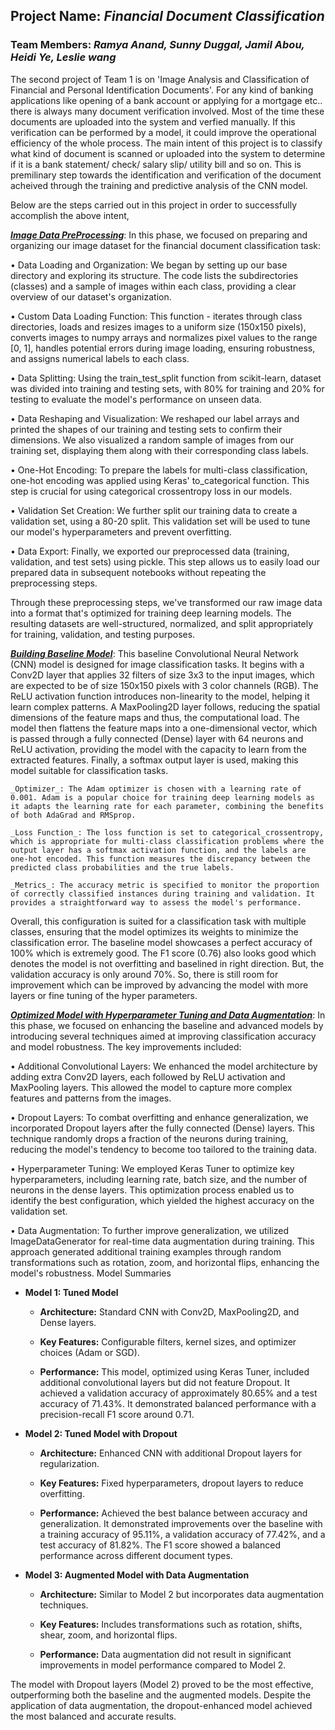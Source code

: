 ## Project Name: *Financial Document Classification*

### Team Members: *Ramya Anand, Sunny Duggal, Jamil Abou, Heidi Ye, Leslie wang*

The second project of Team 1 is on 'Image Analysis and Classification of Financial and Personal Identification Documents'. For any kind of banking applications like opening of a bank account or applying for a mortgage etc.. there is always many document verification involved. Most of the time these documents are uploaded into the system and verfied manually. If this verification can be performed by a model, it could improve the operational efficiency of the whole process. The main intent of this project is to classify what kind of document is scanned or uploaded into the system to determine if it is a bank statement/ check/ salary slip/ utility bill and so on. This is premilinary step towards the identification and verification of the document acheived through the training and predictive analysis of the CNN model.

Below are the steps carried out in this project in order to successfully accomplish the above intent,

[***Image Data PreProcessing***](https://github.com/RamyaAnand27/team_project2/blob/team_project_2/src/1_DataPreprocess.ipynb):
In this phase, we focused on preparing and organizing our image dataset for the financial document classification task:

•	Data Loading and Organization: We began by setting up our base directory and exploring its structure. The code lists the subdirectories (classes) and a sample of images within each class, providing a clear overview of our dataset's organization.

•	Custom Data Loading Function: This function - iterates through class directories, loads and resizes images to a uniform size (150x150 pixels), converts images to numpy arrays and normalizes pixel values to the range [0, 1], handles potential errors during image loading, ensuring robustness, and assigns numerical labels to each class.

•	Data Splitting: Using the train_test_split function from scikit-learn, dataset was divided into training and testing sets, with 80% for training and 20% for testing to evaluate the model's performance on unseen data.

•	Data Reshaping and Visualization: We reshaped our label arrays and printed the shapes of our training and testing sets to confirm their dimensions. We also visualized a random sample of images from our training set, displaying them along with their corresponding class labels.

•	One-Hot Encoding: To prepare the labels for multi-class classification, one-hot encoding was applied using Keras' to_categorical function. This step is crucial for using categorical crossentropy loss in our models.

•	Validation Set Creation: We further split our training data to create a validation set, using a 80-20 split. This validation set will be used to tune our model's hyperparameters and prevent overfitting.

•	Data Export: Finally, we exported our preprocessed data (training, validation, and test sets) using pickle. This step allows us to easily load our prepared data in subsequent notebooks without repeating the preprocessing steps.

Through these preprocessing steps, we've transformed our raw image data into a format that's optimized for training deep learning models. The resulting datasets are well-structured, normalized, and split appropriately for training, validation, and testing purposes.

[***Building Baseline Model***](https://github.com/RamyaAnand27/team_project2/blob/team_project_2/src/2_BaselineModel.ipynb): 
This baseline Convolutional Neural Network (CNN) model is designed for image classification tasks. It begins with a Conv2D layer that applies 32 filters of size 3x3 to the input images, which are expected to be of size 150x150 pixels with 3 color channels (RGB). The ReLU activation function introduces non-linearity to the model, helping it learn complex patterns. A MaxPooling2D layer follows, reducing the spatial dimensions of the feature maps and thus, the computational load. The model then flattens the feature maps into a one-dimensional vector, which is passed through a fully connected (Dense) layer with 64 neurons and ReLU activation, providing the model with the capacity to learn from the extracted features. Finally, a softmax output layer is used, making this model suitable for classification tasks.

    _Optimizer_: The Adam optimizer is chosen with a learning rate of 0.001. Adam is a popular choice for training deep learning models as it adapts the learning rate for each parameter, combining the benefits of both AdaGrad and RMSprop.

    _Loss Function_: The loss function is set to categorical_crossentropy, which is appropriate for multi-class classification problems where the output layer has a softmax activation function, and the labels are one-hot encoded. This function measures the discrepancy between the predicted class probabilities and the true labels.

    _Metrics_: The accuracy metric is specified to monitor the proportion of correctly classified instances during training and validation. It provides a straightforward way to assess the model's performance.

Overall, this configuration is suited for a classification task with multiple classes, ensuring that the model optimizes its weights to minimize the classification error. The baseline model showcases a perfect accuracy of 100% which is extremely good. The F1 score (0.76) also looks good which denotes the model is not overfitting and baselined in right direction. But, the validation accuracy is only around 70%. So, there is still room for improvement which can be improved by advancing the model with more layers or fine tuning of the hyper parameters. 




[***Optimized Model with Hyperparameter Tuning and Data Augmentation***](https://github.com/RamyaAnand27/team_project2/blob/team_project_2/src/Hyperparameter_Tuning_Image_Gen.ipynb):
In this phase, we focused on enhancing the baseline and advanced models by introducing several techniques aimed at improving classification accuracy and model robustness. The key improvements included:

•	Additional Convolutional Layers: We enhanced the model architecture by adding extra Conv2D layers, each followed by ReLU activation and MaxPooling layers. This allowed the model to capture more complex features and patterns from the images.

•	Dropout Layers: To combat overfitting and enhance generalization, we incorporated Dropout layers after the fully connected (Dense) layers. This technique randomly drops a fraction of the neurons during training, reducing the model's tendency to become too tailored to the training data.

•	Hyperparameter Tuning: We employed Keras Tuner to optimize key hyperparameters, including learning rate, batch size, and the number of neurons in the dense layers. This optimization process enabled us to identify the best configuration, which yielded the highest accuracy on the validation set.

•	Data Augmentation: To further improve generalization, we utilized ImageDataGenerator for real-time data augmentation during training. This approach generated additional training examples through random transformations such as rotation, zoom, and horizontal flips, enhancing the model's robustness.
Model Summaries

- **Model 1: Tuned Model**

  - **Architecture:** Standard CNN with Conv2D, MaxPooling2D, and Dense layers.

  - **Key Features:** Configurable filters, kernel sizes, and optimizer choices (Adam or SGD).

  - **Performance:** This model, optimized using Keras Tuner, included additional convolutional layers but did not feature Dropout. It achieved a validation accuracy of approximately 80.65% and a test accuracy of 71.43%. It demonstrated balanced performance with a precision-recall F1 score around 0.71.

- **Model 2: Tuned Model with Dropout**

  - **Architecture:** Enhanced CNN with additional Dropout layers for regularization.

  - **Key Features:** Fixed hyperparameters, dropout layers to reduce overfitting.

  - **Performance:** Achieved the best balance between accuracy and generalization. It demonstrated improvements over the baseline with a training accuracy of 95.11%, a validation accuracy of 77.42%, and a test accuracy of 81.82%. The F1 score showed a balanced performance across different document types.

- **Model 3: Augmented Model with Data Augmentation**

  - **Architecture:** Similar to Model 2 but incorporates data augmentation techniques.

  - **Key Features:** Includes transformations such as rotation, shifts, shear, zoom, and horizontal flips.

  - **Performance:** Data augmentation did not result in significant improvements in model performance compared to Model 2.


The model with Dropout layers (Model 2) proved to be the most effective, outperforming both the baseline and the augmented models. Despite the application of data augmentation, the dropout-enhanced model achieved the most balanced and accurate results.
